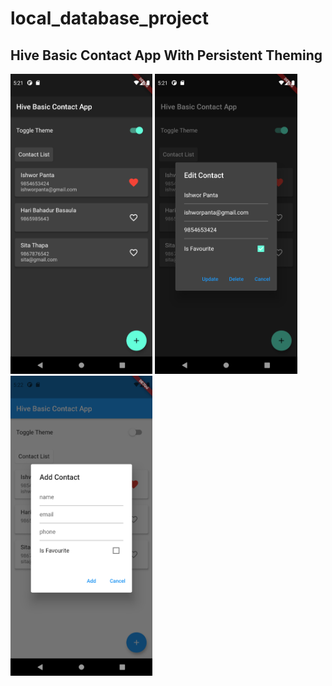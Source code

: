 # local_database_project

## Hive Basic Contact App With Persistent Theming

<img height="480px" src="screenshots/home.png" >     <img height="480px" src="screenshots/edit.png" > 
<img height="480px" src="screenshots/add.png" > 